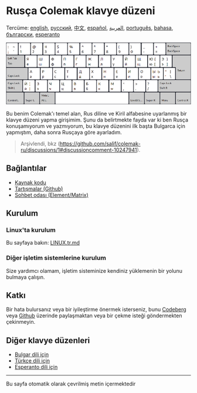 # Rusça Colemak klavye düzeni

Tercüme: [english](README.md), [русский](README.ru.md), [中文](README.zh-CN.md), [español](README.es.md), [العربية](README.ar.md), [português](README.pt.md), [bahasa](README.id.md), [български](README.bg.md), [esperanto](README.eo.md)

![Rus Colemak'ı önizleyin](./media/preview.png)

Bu benim Colemak'ı temel alan, Rus diline ve Kiril alfabesine uyarlanmış bir klavye düzeni yapma girişimim.
Şunu da belirtmekte fayda var ki ben Rusça konuşamıyorum ve yazmıyorum, bu klavye düzenini ilk başta Bulgarca için yapmıştım, daha sonra Rusçaya göre ayarladım.

> Arşivlendi, bkz (https://github.com/salif/colemak-ru/discussions/1#discussioncomment-10247941).

## Bağlantılar

* [Kaynak kodu](https://codeberg.org/salif/colemak-ru)
* [Tartışmalar (Github)](https://github.com/salif/colemak-ru/discussions)
* [Sohbet odası (Element/Matrix)](https://matrix.to/#/#salif-colemak:mozilla.org)

## Kurulum

### Linux'ta kurulum

Bu sayfaya bakın: [LINUX.tr.md](./LINUX.tr.md)

### Diğer işletim sistemlerine kurulum

Size yardımcı olamam, işletim sisteminize kendiniz yüklemenin bir yolunu bulmaya çalışın.

## Katkı

Bir hata bulursanız veya bir iyileştirme önermek isterseniz, bunu [Codeberg] veya [Github] üzerinde paylaşmaktan veya bir çekme isteği göndermekten çekinmeyin.

[Github]: https://github.com/salif/colemak-ru/discussions
[Codeberg]: https://codeberg.org/salif/colemak-ru/issues

## Diğer klavye düzenleri

* [Bulgar dili için](https://salif.github.io/colemak-bg/)
* [Türkçe dili için](https://salif.github.io/colemak-tr/)
* [Esperanto dili için](https://salif.github.io/colemak-eo/)

---

Bu sayfa otomatik olarak çevrilmiş metin içermektedir
